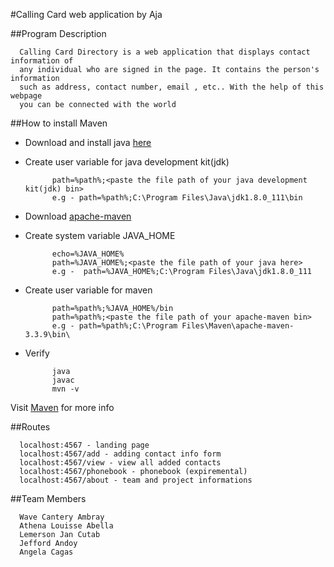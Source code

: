 #Calling Card web application by Aja

##Program Description

      Calling Card Directory is a web application that displays contact information of 
      any individual who are signed in the page. It contains the person's information 
      such as address, contact number, email , etc.. With the help of this webpage
      you can be connected with the world
      
##How to install Maven

* Download and install java [here](http://www.oracle.com/technetwork/java/javase/downloads/index.html)
* Create user variable for java development kit(jdk)

            path=%path%;<paste the file path of your java development kit(jdk) bin>
            e.g - path=%path%;C:\Program Files\Java\jdk1.8.0_111\bin
            
* Download [apache-maven](http://maven.apache.org/download.cgi)
* Create system variable JAVA_HOME
      
            echo=%JAVA_HOME%
            path=%JAVA_HOME%;<paste the file path of your java here>
            e.g -  path=%JAVA_HOME%;C:\Program Files\Java\jdk1.8.0_111
      
* Create user variable for maven

            path=%path%;%JAVA_HOME%/bin
            path=%path%;<paste the file path of your apache-maven bin>
            e.g - path=%path%;C:\Program Files\Maven\apache-maven-3.3.9\bin\
     
* Verify
      
            java
            javac
            mvn -v
      
      
Visit [Maven](http://maven.apache.org/install.html) for more info

##Routes

      localhost:4567 - landing page
      localhost:4567/add - adding contact info form
      localhost:4567/view - view all added contacts
      localhost:4567/phonebook - phonebook (expiremental)
      localhost:4567/about - team and project informations

##Team Members

      Wave Cantery Ambray
      Athena Louisse Abella
      Lemerson Jan Cutab
      Jefford Andoy
      Angela Cagas